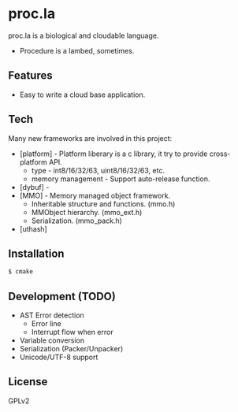 # proc.la

proc.la is a biological and cloudable language.

  - Procedure is a lambed, sometimes.

## Features

  - Easy to write a cloud base application.

## Tech

Many new frameworks are involved in this project:

* [platform] - Platform liberary is a c library, it try to provide cross-platform API.
  * type - int8/16/32/63, uint8/16/32/63, etc.
  * memory management - Support auto-release function. 
* [dybuf] - 
* [MMO] - Memory managed object framework.
    * Inheritable structure and functions. (mmo.h)
    * MMObject hierarchy. (mmo_ext.h)
    * Serialization. (mmo_pack.h)
* [uthash]

## Installation


```sh
$ cmake
```

## Development (TODO)

* AST Error detection
  * Error line
  * Interrupt flow when error
* Variable conversion
* Serialization (Packer/Unpacker)
* Unicode/UTF-8 support

## License
GPLv2

